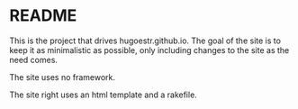 # README

This is the project that drives hugoestr.github.io. The goal of the site is to keep it as minimalistic as possible, only including changes to the site as the need comes.

The site uses no framework.

The site right uses an html template and a rakefile. 

